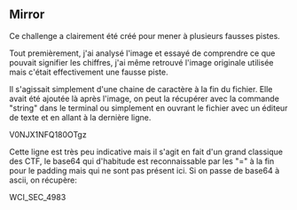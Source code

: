 ## Mirror

Ce challenge a clairement été créé pour mener à plusieurs fausses pistes.

Tout premièrement, j'ai analysé l'image et essayé de comprendre ce que pouvait signifier les chiffres, j'ai même retrouvé l'image originale utilisée mais c'était effectivement une fausse piste.

Il s'agissait simplement d'une chaine de caractère à la fin du fichier. Elle avait été ajoutée là après l'image, on peut la récupérer avec la commande "string" dans le terminal ou simplement en ouvrant le fichier avec un éditeur de texte et en allant à la dernière ligne.

V0NJX1NFQ180OTgz

Cette ligne est très peu indicative mais il s'agit en fait d'un grand classique des CTF, le base64 qui d'habitude est reconnaissable par les "=" à la fin pour le padding mais qui ne sont pas présent ici. Si on passe de base64 à ascii, on récupère:

WCI_SEC_4983
